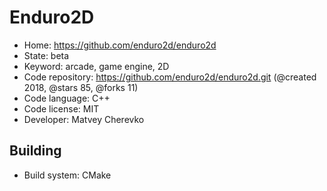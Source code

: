 # Enduro2D

- Home: https://github.com/enduro2d/enduro2d
- State: beta
- Keyword: arcade, game engine, 2D
- Code repository: https://github.com/enduro2d/enduro2d.git (@created 2018, @stars 85, @forks 11)
- Code language: C++
- Code license: MIT
- Developer: Matvey Cherevko

## Building

- Build system: CMake
